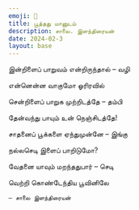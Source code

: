 ```yaml
---
emoji: 🌹
title: பூத்தது மானுடம்
description: சாலை. இளந்திரையன்
date: 2024-02-3
layout: base
---
```



இன்றிளைப் பாறுவம் என்றிருந்தால் – வழி

என்னென்ன வாகுமோ ஓரிரவில்

சென்றிளைப் பாறுக முற்றிடத்தே – தம்பி

தேன்வந்து பாயும் உன் நெஞ்சிடத்தே!

சாதனைப் பூக்களை ஏந்துமுன்னே – இங்கு

நல்லசெடி இளைப் பாறிடுமோ?

வேதனை யாவும் மறந்ததுபார் – செடி

வெற்றி கொண்டேந்திய பூவினிலே


    – சாலை இளந்திரையன்